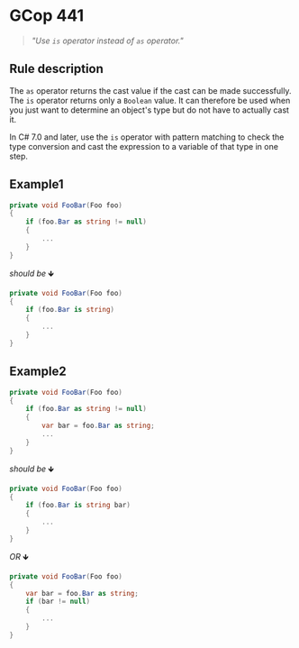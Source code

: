 ﻿# GCop 441

> *"Use `is` operator instead of `as` operator."*

## Rule description

The `as` operator returns the cast value if the cast can be made successfully. The `is` operator returns only a `Boolean` value. It can therefore be used when you just want to determine an object's type but do not have to actually cast it.

In C# 7.0 and later, use the `is` operator with pattern matching to check the type conversion and cast the expression to a variable of that type in one step.

## Example1

```csharp
private void FooBar(Foo foo)
{
    if (foo.Bar as string != null)
    {
        ...
    }
}
```

*should be* 🡻

```csharp
private void FooBar(Foo foo)
{
    if (foo.Bar is string)
    {
        ...
    }
}
```

## Example2

```csharp
private void FooBar(Foo foo)
{
    if (foo.Bar as string != null)
    {
        var bar = foo.Bar as string;
        ...
    }
}
```

*should be* 🡻

```csharp
private void FooBar(Foo foo)
{
    if (foo.Bar is string bar)
    {
        ...
    }
}
```

*OR* 🡻
```csharp
private void FooBar(Foo foo)
{
    var bar = foo.Bar as string;
    if (bar != null)
    {
        ...
    }
}
```

